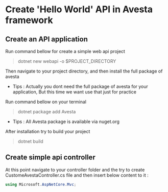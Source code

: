 # Create 'Hello World' API in Avesta framework

## Create an API application 
Run command bellow for create a simple web api project
> dotnet new webapi -o $PROJECT_DIRECTORY

Then navigate to your project directory, and then install the full package of avesta

* Tips : Actually you dont need the full package of avesta for your application, But this time we want use that just for practice

Run command bellow on your terminal
> dotnet package add Avesta
* Tips : All Avesta package is available via nuget.org

After installation try to build your project
> dotnet build

## Create simple api controller
At this point navigate to your controller folder and the try to create CustomeAvestaController.cs file and then insert below content to it : 

```csharp
using Microsoft.AspNetCore.Mvc;



```